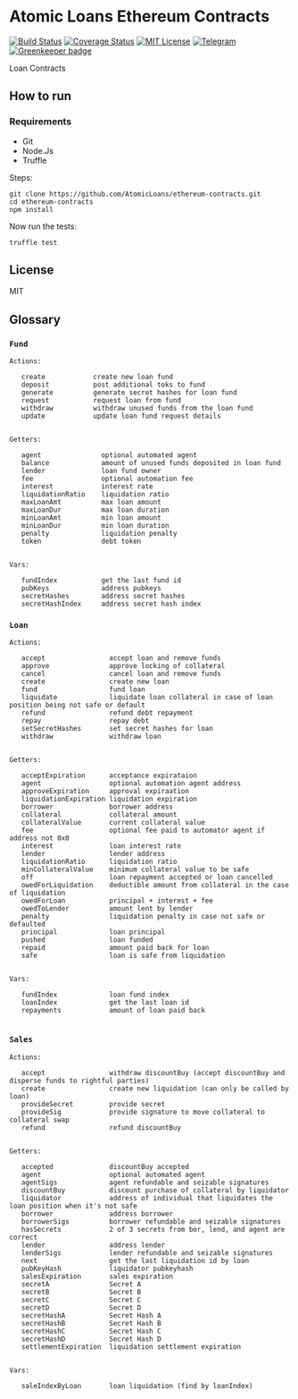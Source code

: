 
# Atomic Loans Ethereum Contracts

[![Build Status](https://travis-ci.org/AtomicLoans/atomicloans-eth-contracts.svg?branch=master)](https://travis-ci.org/AtomicLoans/atomicloans-eth-contracts)
[![Coverage Status](https://coveralls.io/repos/github/AtomicLoans/atomicloans-eth-contracts/badge.svg)](https://coveralls.io/github/AtomicLoans/atomicloans-eth-contracts)
[![MIT License](https://img.shields.io/badge/license-MIT-brightgreen.svg)](./LICENSE.md)
[![Telegram](https://img.shields.io/badge/chat-on%20telegram-blue.svg)](https://t.me/Atomic_Loans)
[![Greenkeeper badge](https://badges.greenkeeper.io/AtomicLoans/atomicloans-eth-contracts.svg)](https://greenkeeper.io/)

Loan Contracts

## How to run

### Requirements

- Git
- Node.Js
- Truffle

Steps:

```
git clone https://github.com/AtomicLoans/ethereum-contracts.git
cd ethereum-contracts
npm install
```

Now run the tests:

`truffle test`

## License

MIT

## Glossary

### `Fund`
```
Actions:

   create            create new loan fund
   deposit           post additional toks to fund
   generate          generate secret hashes for loan fund
   request           request loan from fund
   withdraw          withdraw unused funds from the loan fund
   update            update loan fund request details


Getters:

   agent               optional automated agent
   balance             amount of unused funds deposited in loan fund
   lender              loan fund owner
   fee                 optional automation fee
   interest            interest rate
   liquidationRatio    liquidation ratio
   maxLoanAmt          max loan amount
   maxLoanDur          max loan duration
   minLoanAmt          min loan amount
   minLoanDur          min loan duration
   penalty             liquidation penalty
   token               debt token


Vars:

   fundIndex           get the last fund id
   pubKeys             address pubkeys
   secretHashes        address secret hashes
   secretHashIndex     address secret hash index

```


### `Loan`
```
Actions:

   accept                accept loan and remove funds
   approve               approve locking of collateral
   cancel                cancel loan and remove funds
   create                create new loan
   fund                  fund loan
   liquidate             liquidate loan collateral in case of loan position being not safe or default
   refund                refund debt repayment 
   repay                 repay debt
   setSecretHashes       set secret hashes for loan
   withdraw              withdraw loan


Getters:

   acceptExpiration      acceptance expirataion
   agent                 optional automation agent address
   approveExpiration     approval expiraation
   liquidationExpiration liquidation expiration
   borrower              borrower address
   collateral            collateral amount
   collateralValue       current collateral value
   fee                   optional fee paid to automator agent if address not 0x0
   interest              loan interest rate
   lender                lender address
   liquidationRatio      liquidation ratio
   minCollateralValue    minimum collateral value to be safe
   off                   loan repayment accepted or loan cancelled
   owedForLiquidation    deductible amount from collateral in the case of liquidation
   owedForLoan           principal + interest + fee
   owedToLender          amount lent by lender
   penalty               liquidation penalty in case not safe or defaulted
   principal             loan principal
   pushed                loan funded
   repaid                amount paid back for loan
   safe                  loan is safe from liquidation


Vars:

   fundIndex             loan fund index
   loanIndex             get the last loan id
   repayments            amount of loan paid back
   
```

### `Sales`
```
Actions:

   accept                withdraw discountBuy (accept discountBuy and disperse funds to rightful parties)
   create                create new liquidation (can only be called by loan)
   provideSecret         provide secret
   provideSig            provide signature to move collateral to collateral swap
   refund                refund discountBuy


Getters:

   accepted              discountBuy accepted
   agent                 optional automated agent
   agentSigs             agent refundable and seizable signatures
   discountBuy           discount purchase of collateral by liquidator
   liquidator            address of individual that liquidates the loan position when it's not safe
   borrower              address borrower
   borrowerSigs          borrower refundable and seizable signatures
   hasSecrets            2 of 3 secrets from bor, lend, and agent are correct
   lender                address lender
   lenderSigs            lender refundable and seizable signatures
   next                  get the last liquidation id by loan
   pubKeyHash            liquidator pubkeyhash
   salesExpiration       sales expiration
   secretA               Secret A
   secretB               Secret B
   secretC               Secret C
   secretD               Secret D
   secretHashA           Secret Hash A
   secretHashB           Secret Hash B
   secretHashC           Secret Hash C
   secretHashD           Secret Hash D
   settlementExpiration  liquidation settlement expiration
   
   
Vars:

   saleIndexByLoan       loan liquidation (find by loanIndex)

```

